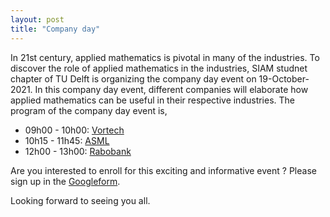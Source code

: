```yaml
---
layout: post
title: "Company day"
---
```


In 21st century, applied mathematics is pivotal in many of the industries. To discover the role of applied mathematics in the industries, SIAM studnet chapter of TU Delft is organizing the company day event on 19-October-2021. In this company day event, different companies will elaborate how applied mathematics can be useful in their respective industries. The program of the company day event is,

* 09h00 - 10h00: [Vortech]
* 10h15 - 11h45: [ASML]
* 12h00 - 13h00: [Rabobank]



Are you interested to enroll for this exciting and informative event ? Please sign up in the [Googleform]. 

Looking forward to seeing you all.


[Vortech]: https://www.vortech.nl/en/
[ASML]: https://www.asml.com/en
[Rabobank]: https://www.rabobank.nl/particulieren/
[Googleform]: https://forms.gle/scZpR2ZXFEbxC1Ns9
